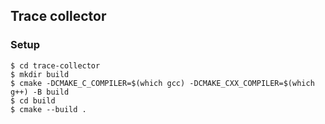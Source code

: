## Trace collector

### Setup

```shell
$ cd trace-collector
$ mkdir build
$ cmake -DCMAKE_C_COMPILER=$(which gcc) -DCMAKE_CXX_COMPILER=$(which g++) -B build
$ cd build
$ cmake --build .
```